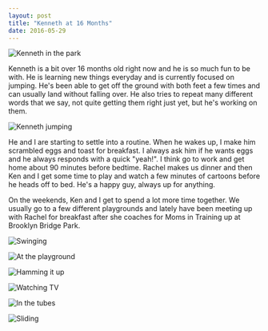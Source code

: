 ```yaml
---
layout: post
title: "Kenneth at 16 Months"
date: 2016-05-29
---
```


![Kenneth in the park](/images/20160529_DSC_7831.jpg)

Kenneth is a bit over 16 months old right now and he is so much fun to be with. He is learning new things everyday and is currently focused on jumping. He's been able to get off the ground with both feet a few times and can usually land without falling over. He also tries to repeat many different words that we say, not quite getting them right just yet, but he's working on them.

![Kenneth jumping](/images/20160529_DSC_7836.jpg)

He and I are starting to settle into a routine. When he wakes up, I make him scrambled eggs and toast for breakfast. I always ask him if he wants eggs and he always responds with a quick "yeah!". I think go to work and get home about 90 minutes before bedtime. Rachel makes us dinner and then Ken and I get some time to play and watch a few minutes of cartoons before he heads off to bed. He's a happy guy, always up for anything.

On the weekends, Ken and I get to spend a lot more time together. We usually go to a few different playgrounds and lately have been meeting up with Rachel for breakfast after she coaches for Moms in Training up at Brooklyn Bridge Park.

![Swinging](/images/20160529_DSC_6946.jpg)

![At the playground](/images/20160529_IMG_9317.jpg)

![Hamming it up](/images/20160529_DSC_7064.jpg)

![Watching TV](/images/20160529_DSC_7368.jpg)

![In the tubes](/images/20160529_IMG_9632.jpg)

![Sliding](/images/20160529_IMG_9575.jpg)
